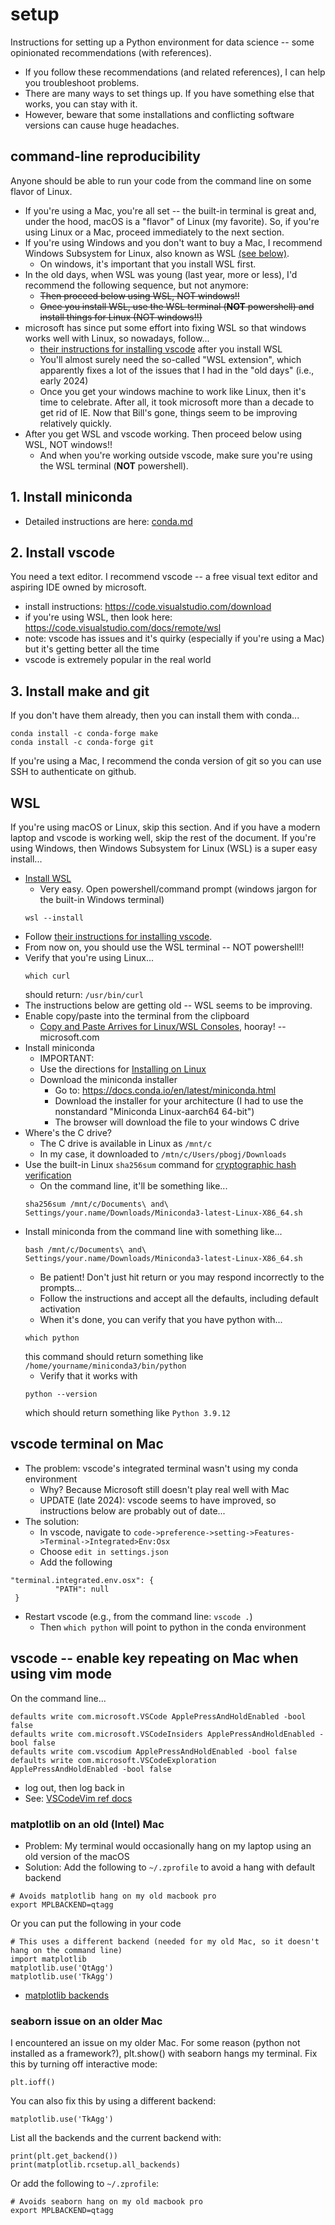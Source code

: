 # setup

Instructions for setting up a Python environment for data science -- some opinionated recommendations (with references).

* If you follow these recommendations (and related references), I can help you troubleshoot problems.
* There are many ways to set things up. If you have something else that works, you can stay with it. 
* However, beware that some installations and conflicting software versions can cause huge headaches.

## command-line reproducibility

Anyone should be able to run your code from the command line on some flavor of Linux.

* If you're using a Mac, you're all set -- the built-in terminal is great and, under the hood, macOS is a "flavor" of Linux (my favorite). So, if you're using Linux or a Mac, proceed immediately to the next section.
* If you're using Windows and you don't want to buy a Mac, I recommend Windows Subsystem for Linux, also known as WSL [(see below)](#WSL).
  * On windows, it's important that you install WSL first. 
* In the old days, when WSL was young (last year, more or less), I'd recommend the following sequence, but not anymore:
  * ~~Then proceed below using WSL, NOT windows!!~~
  * ~~Once you install WSL, use the WSL terminal (**NOT** powershell) and install things for Linux (NOT windows!!)~~
* microsoft has since put some effort into fixing WSL so that windows works well with Linux, so nowadays, follow...
  * [their instructions for installing vscode](https://code.visualstudio.com/docs/remote/wsl) after you install WSL
  * You'll almost surely need the so-called "WSL extension", which apparently fixes a lot of the issues that I had in the "old days" (i.e., early 2024)
  * Once you get your windows machine to work like Linux, then it's time to celebrate. After all, it took microsoft more than a decade to get rid of IE.
  Now that Bill's gone, things seem to be improving relatively quickly.
* After you get WSL and vscode working. Then proceed below using WSL, NOT windows!!
  * And when you're working outside vscode, make sure you're using the WSL terminal (**NOT** powershell).

## 1. Install miniconda

* Detailed instructions are here: [conda.md](conda.md)

## 2. Install vscode

You need a text editor. I recommend vscode -- a free visual text editor and aspiring IDE owned by microsoft.

* install instructions: https://code.visualstudio.com/download
* if you're using WSL, then look here: https://code.visualstudio.com/docs/remote/wsl
* note: vscode has issues and it's quirky (especially if you're using a Mac) but it's getting better all the time
* vscode is extremely popular in the real world

## 3. Install make and git

If you don't have them already, then you can install them with conda...
```
conda install -c conda-forge make
conda install -c conda-forge git
```
If you're using a Mac, I recommend the conda version of git so you can use SSH to authenticate on github.

## WSL

If you're using macOS or Linux, skip this section. And if you have a modern laptop and vscode is working well, skip the rest of the document. If you're using Windows, then Windows Subsystem for Linux (WSL) is a super easy install... 

* [Install WSL](https://learn.microsoft.com/en-us/windows/wsl/install)
  * Very easy. Open powershell/command prompt (windows jargon for the built-in Windows terminal)
  ```
  wsl --install
  ```
* Follow [their instructions for installing vscode](https://code.visualstudio.com/docs/remote/wsl).
* From now on, you should use the WSL terminal -- NOT powershell!!
* Verify that you're using Linux...
  ```
  which curl
  ```
  should return: `/usr/bin/curl`
* The instructions below are getting old -- WSL seems to be improving.
* Enable copy/paste into the terminal from the clipboard
  * [Copy and Paste Arrives for Linux/WSL Consoles](https://devblogs.microsoft.com/commandline/copy-and-paste-arrives-for-linuxwsl-consoles/), hooray! -- microsoft.com
* Install miniconda
  * IMPORTANT: 
  * Use the directions for [Installing on Linux](https://docs.conda.io/projects/conda/en/stable/user-guide/install/linux.html)
  * Download the miniconda installer
    * Go to: https://docs.conda.io/en/latest/miniconda.html
    * Download the installer for your architecture (I had to use the nonstandard "Miniconda Linux-aarch64 64-bit")
    * The browser will download the file to your windows C drive
* Where's the C drive?
  * The C drive is available in Linux as `/mnt/c`
  * In my case, it downloaded to `/mtn/c/Users/pbogj/Downloads`
* Use the built-in Linux `sha256sum` command for [cryptographic hash verification](https://docs.conda.io/projects/conda/en/stable/user-guide/install/download.html#cryptographic-hash-verification)
  * On the command line, it'll be something like...
  ```
  sha256sum /mnt/c/Documents\ and\ Settings/your.name/Downloads/Miniconda3-latest-Linux-X86_64.sh
  ```
* Install miniconda from the command line with something like...
  ```
  bash /mnt/c/Documents\ and\ Settings/your.name/Downloads/Miniconda3-latest-Linux-X86_64.sh
  ```
  * Be patient! Don't just hit return or you may respond incorrectly to the prompts...
  * Follow the instructions and accept all the defaults, including default activation
  * When it's done, you can verify that you have python with...
  ```
  which python
  ```
  this command should return something like `/home/yourname/miniconda3/bin/python`
  * Verify that it works with
  ```
  python --version
  ```
  which should return something like `Python 3.9.12`

## vscode terminal on Mac

* The problem: vscode's integrated terminal wasn't using my conda environment
  * Why? Because Microsoft still doesn't play real well with Mac
  * UPDATE (late 2024): vscode seems to have improved, so instructions below are probably out of date...
* The solution:
  * In vscode, navigate to `code->preference->setting->Features->Terminal->Integrated>Env:Osx` 
  * Choose `edit in settings.json`
  * Add the following
```
"terminal.integrated.env.osx": {  
          "PATH": null
 }
```
* Restart vscode (e.g., from the command line: `vscode .`)
  * Then `which python` will point to python in the conda environment

## vscode -- enable key repeating on Mac when using vim mode

On the command line...
```
defaults write com.microsoft.VSCode ApplePressAndHoldEnabled -bool false
defaults write com.microsoft.VSCodeInsiders ApplePressAndHoldEnabled -bool false
defaults write com.vscodium ApplePressAndHoldEnabled -bool false
defaults write com.microsoft.VSCodeExploration ApplePressAndHoldEnabled -bool false
```
* log out, then log back in
* See: [VSCodeVim ref docs](https://github.com/VSCodeVim/Vim#mac)

### matplotlib on an old (Intel) Mac

* Problem: My terminal would occasionally hang on my laptop using an old version of the macOS
* Solution: Add the following to `~/.zprofile` to avoid a hang with default backend

```
# Avoids matplotlib hang on my old macbook pro
export MPLBACKEND=qtagg
```
Or you can put the following in your code
```
# This uses a different backend (needed for my old Mac, so it doesn't hang on the command line)
import matplotlib
matplotlib.use('QtAgg')
matplotlib.use('TkAgg')
```

* [matplotlib backends](https://matplotlib.org/stable/users/explain/backends.html)

### seaborn issue on an older Mac

I encountered an issue on my older Mac.
For some reason (python not installed as a framework?), plt.show() with seaborn hangs my terminal.
Fix this by turning off interactive mode:
```
plt.ioff()
```
You can also fix this by using a different backend:
```
matplotlib.use('TkAgg')
```
List all the backends and the current backend with:
```
print(plt.get_backend())
print(matplotlib.rcsetup.all_backends)
```
Or add the following to `~/.zprofile`:
```
# Avoids seaborn hang on my old macbook pro
export MPLBACKEND=qtagg
```
